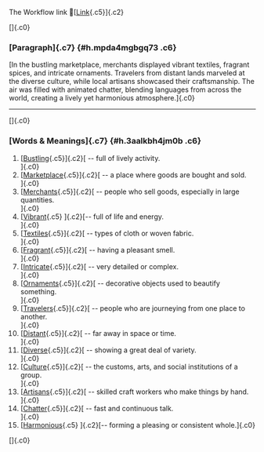 The Workflow link
👏[[Link](https://www.google.com/url?q=http://www.google.com&sa=D&source=editors&ust=1760791100230972&usg=AOvVaw0bJ4iZkvosWpKByDAm02yh){.c5}]{.c2}

[]{.c0}

### [Paragraph]{.c7} {#h.mpda4mgbgq73 .c6}

[In the bustling marketplace, merchants displayed vibrant textiles,
fragrant spices, and intricate ornaments. Travelers from distant lands
marveled at the diverse culture, while local artisans showcased their
craftsmanship. The air was filled with animated chatter, blending
languages from across the world, creating a lively yet harmonious
atmosphere.]{.c0}

------------------------------------------------------------------------

[]{.c0}

### [Words & Meanings]{.c7} {#h.3aalkbh4jm0b .c6}

1.  [[Bustling](https://www.google.com/url?q=http://www.google.com&sa=D&source=editors&ust=1760791100232434&usg=AOvVaw3Y35hqjpLQcWNlEWsMvsNZ){.c5}]{.c2}[ --
    full of lively activity.\
    ]{.c0}
2.  [[Marketplace](https://www.google.com/url?q=http://www.google.com&sa=D&source=editors&ust=1760791100232723&usg=AOvVaw1nttG548P9fBU4xJctTZuk){.c5}]{.c2}[ --
    a place where goods are bought and sold.\
    ]{.c0}
3.  [[Merchants](https://www.google.com/url?q=http://www.google.com&sa=D&source=editors&ust=1760791100233004&usg=AOvVaw0RBAeFu9rrrmMcTYdTURU0){.c5}]{.c2}[ --
    people who sell goods, especially in large quantities.\
    ]{.c0}
4.  [[Vibrant](https://www.google.com/url?q=http://www.google.com&sa=D&source=editors&ust=1760791100233323&usg=AOvVaw3u4e7_6NymDs6nT5fShSxL){.c5}
    ]{.c2}[-- full of life and energy.\
    ]{.c0}
5.  [[Textiles](https://www.google.com/url?q=http://www.google.com&sa=D&source=editors&ust=1760791100233554&usg=AOvVaw3CYvd-6cywtYliEv8EXcR6){.c5}]{.c2}[ --
    types of cloth or woven fabric.\
    ]{.c0}
6.  [[Fragrant](https://www.google.com/url?q=http://www.google.com&sa=D&source=editors&ust=1760791100233881&usg=AOvVaw0arOY2aCelkMey6Nuivdxg){.c5}]{.c2}[ --
    having a pleasant smell.\
    ]{.c0}
7.  [[Intricate](https://www.google.com/url?q=http://www.google.com&sa=D&source=editors&ust=1760791100234123&usg=AOvVaw3OAow0nDeuIVpC4wFe25PP){.c5}]{.c2}[ --
    very detailed or complex.\
    ]{.c0}
8.  [[Ornaments](https://www.google.com/url?q=http://www.google.com&sa=D&source=editors&ust=1760791100234368&usg=AOvVaw1au48sD7ub7U7lzBW22ysP){.c5}]{.c2}[ --
    decorative objects used to beautify something.\
    ]{.c0}
9.  [[Travelers](https://www.google.com/url?q=http://www.google.com&sa=D&source=editors&ust=1760791100234691&usg=AOvVaw1MeTcrG4gGJM2JjDsFBO-r){.c5}]{.c2}[ --
    people who are journeying from one place to another.\
    ]{.c0}
10. [[Distant](https://www.google.com/url?q=http://www.google.com&sa=D&source=editors&ust=1760791100234996&usg=AOvVaw2eHscg_xgudKD9g8RXngKx){.c5}]{.c2}[ --
    far away in space or time.\
    ]{.c0}
11. [[Diverse](https://www.google.com/url?q=http://www.google.com&sa=D&source=editors&ust=1760791100235242&usg=AOvVaw25l4t5J-egNugXhQsHfrGB){.c5}]{.c2}[ --
    showing a great deal of variety.\
    ]{.c0}
12. [[Culture](https://www.google.com/url?q=http://www.google.com&sa=D&source=editors&ust=1760791100235500&usg=AOvVaw1wpVxV1czsi7UW9hCuQt_r){.c5}]{.c2}[ --
    the customs, arts, and social institutions of a group.\
    ]{.c0}
13. [[Artisans](https://www.google.com/url?q=http://www.google.com&sa=D&source=editors&ust=1760791100235810&usg=AOvVaw1RCZiM-UeMr5OV2qhbl3JR){.c5}]{.c2}[ --
    skilled craft workers who make things by hand.\
    ]{.c0}
14. [[Chatter](https://www.google.com/url?q=http://www.google.com&sa=D&source=editors&ust=1760791100236097&usg=AOvVaw1_6DLimWeb6lAOK0HvNudF){.c5}]{.c2}[ --
    fast and continuous talk.\
    ]{.c0}
15. [[Harmonious](https://www.google.com/url?q=http://www.google.com&sa=D&source=editors&ust=1760791100236344&usg=AOvVaw3PK0-HH6gOkwwZDA5fjYt3){.c5}
    ]{.c2}[-- forming a pleasing or consistent whole.]{.c0}

[]{.c0}
